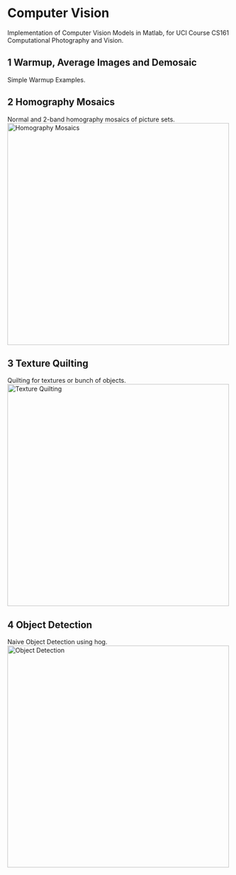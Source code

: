 # Computer Vision
Implementation of Computer Vision Models in Matlab, for UCI Course CS161 Computational Photography and Vision.<br>

## 1 Warmup, Average Images and Demosaic

Simple Warmup Examples.

## 2 Homography Mosaics
Normal and 2-band homography mosaics of picture sets.<br>
<img src="https://github.com/irsisyphus/pictures/raw/master/computer-vision/A2.jpg" width=500 alt="Homography Mosaics" align=center />

## 3 Texture Quilting
Quilting for textures or bunch of objects.<br>
<img src="https://github.com/irsisyphus/pictures/raw/master/computer-vision/A3.jpg" width=500 alt="Texture Quilting" align=center />

## 4 Object Detection
Naive Object Detection using hog.<br>
<img src="https://github.com/irsisyphus/pictures/raw/master/computer-vision/A4.jpg" width=500 alt="Object Detection" align=center />

